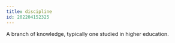 ```yaml
---
title: discipline
id: 202204152325
---
```


A branch of knowledge, typically one studied in higher education.
